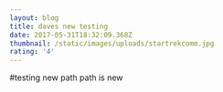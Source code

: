 ```yaml
---
layout: blog
title: daves new testing
date: 2017-05-31T18:32:09.368Z
thumbnail: /static/images/uploads/startrekcomm.jpg
rating: '4'
---
```

#testing new path
path is new



